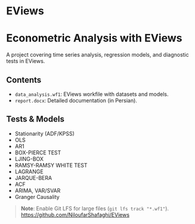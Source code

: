 # EViews
# Econometric Analysis with EViews  
A project covering time series analysis, regression models, and diagnostic tests in EViews.  

## Contents  
- `data_analysis.wf1`: EViews workfile with datasets and models.  
- `report.docx`: Detailed documentation (in Persian).  

## Tests & Models  
- Stationarity (ADF/KPSS)
- OLS
- AR1
- BOX-PIERCE TEST
-  LJING-BOX
-  RAMSY-RAMSY WHITE TEST
-  LAGRANGE
-  JARQUE-BERA
-  ACF
- ARIMA, VAR/SVAR  
- Granger Causality  

> **Note**: Enable Git LFS for large files (`git lfs track "*.wf1"`).
> https://github.com/NiloufarShafaghi/EViews 

